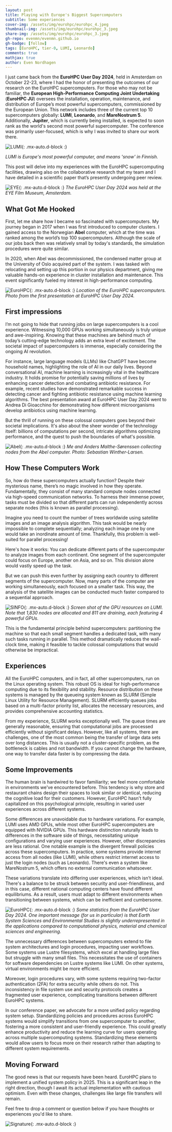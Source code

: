 ```yaml
---
layout: post
title: Playing with Europe's Biggest Supercomputers
subtitle: Some experiences 
cover-img: /assets/img/eurohpc/eurohpc_4.jpeg
thumbnail-img: /assets/img/eurohpc/eurohpc_3.jpeg
share-img: /assets/img/eurohpc/eurohpc_3.jpeg
gh-repo: evenmn/evenmn.github.io
gh-badge: [follow]
tags: [EuroHPC, tier-0, LUMI, Leonardo]
comments: true
mathjax: true
author: Even Nordhagen
---
```


I just came back from the **EuroHPC User Day 2024**, held in Amsterdam on October 22-23, where I had the honor of presenting the outcomes of our research on the EuroHPC supercomputers. For those who may not be familiar, the **European High-Performance Computing Joint Undertaking** (**EuroHPC JU**) oversees the installation, operation, maintenance, and distribution of Europe’s most powerful supercomputers, commissioned by the European Union. This network includes three of the current top 10 supercomputers globally: **LUMI**, **Leonardo**, and **MareNostrum 5**. Additionally, **Jupiter**, which is currently being installed, is expected to soon rank as the world's second most powerful supercomputer. The conference was primarily user-focused, which is why I was invited to share our work there.

![LUMI](/assets/img/eurohpc/LUMI.jpg){: .mx-auto.d-block :}

*LUMI is Europe's most powerful computer, and means 'snow' in Finnish.*

This post will delve into my experiences with the EuroHPC supercomputing facilities, drawing also on the collaborative research that my team and I have detailed in a scientific paper that’s presently undergoing peer review.

![EYE](/assets/img/eurohpc/EYE.jpg){: .mx-auto.d-block :}
*The EuroHPC User Day 2024 was held at the EYE Film Museum, Amsterdam.*

## What Got Me Hooked

First, let me share how I became so fascinated with supercomputers. My journey began in 2017 when I was first introduced to computer clusters. I gained access to the Norwegian **Abel** computer, which at the time was ranked among the world’s top 100 supercomputers. Although the scale of our jobs back then was relatively small by today's standards, the simulation procedures were quite similar.

In 2020, when Abel was decommissioned, the condensed matter group at the University of Oslo acquired part of the system. I was tasked with relocating and setting up this portion in our physics department, giving me valuable hands-on experience in cluster installation and maintenance. This event significantly fueled my interest in high-performance computing.

![EuroHPC](/assets/img/eurohpc/eurohpc.jpeg){: .mx-auto.d-block :}
*Location of the EuroHPC supercomputers. Photo from the first presentation at EuroHPC User Day 2024.*

## First impressions

I’m not going to hide that running jobs on large supercomputers is a cool experience. Witnessing 10,000 GPUs working simultaneously is truly unique and awe-inspiring. Knowing that these machines are behind much of today’s cutting-edge technology adds an extra level of excitement. The societal impact of supercomputers is immense, especially considering the ongoing AI revolution.

For instance, large language models (LLMs) like ChatGPT have become household names, highlighting the role of AI in our daily lives. Beyond conversational AI, machine learning is increasingly vital in the healthcare industry. It holds promise for potentially saving millions of lives by enhancing cancer detection and combating antibiotic resistance. For example, recent studies have demonstrated remarkable success in detecting cancer and fighting antibiotic resistance using machine learning algorithms. The best presentation award at EuroHPC User Day 2024 went to Andrea Di Gioacchino for demonstrating how different microorganisms develop antibiotics using machine learning.

But the thrill of running on these colossal computers goes beyond their societal implications. It's also about the sheer wonder of the technology itself: billions of computations per second, intricate algorithms optimizing performance, and the quest to push the boundaries of what's possible.

![Abel](/assets/img/eurohpc/abel.png){: .mx-auto.d-block :}
*Me and Anders Malthe-Sørenssen collecting nodes from the Abel computer. Photo: Sebastian Winther-Larsen.*

## How These Computers Work

So, how do these supercomputers actually function? Despite their mysterious name, there’s no magic involved in how they operate. Fundamentally, they consist of many standard compute nodes connected via high-speed communication networks. To harness their immense power, tasks must be divided so that different parts can run independently across separate nodes (this is known as parallel processing). 

Imagine you need to count the number of trees worldwide using satellite images and an image analysis algorithm. This task would be nearly impossible to complete sequentially; analyzing each image one by one would take an inordinate amount of time. Thankfully, this problem is well-suited for parallel processing!

Here's how it works: You can dedicate different parts of the supercomputer to analyze images from each continent. One segment of the supercomputer could focus on Europe, another on Asia, and so on. This division alone would vastly speed up the task.

But we can push this even further by assigning each country to different segments of the supercomputer. Now, many parts of the computer are working simultaneously, each focused on a smaller task. This way, the analysis of the satellite images can be conducted much faster compared to a sequential approach.

![SINFO](/assets/img/eurohpc/lumi_sinfo.png){: .mx-auto.d-block :}
*Screen shot of the GPU resources on LUMI. Note that 1,830 nodes are allocated and 811 are draining, each featuring 4 powerful GPUs.*

This is the fundamental principle behind supercomputers: partitioning the machine so that each small segment handles a dedicated task, with many such tasks running in parallel. This method dramatically reduces the wall-clock time, making it feasible to tackle colossal computations that would otherwise be impractical.

## Experiences

All the EuroHPC computers, and in fact, all other supercomputers, run on the Linux operating system. This robust OS is ideal for high-performance computing due to its flexibility and stability. Resource distribution on these systems is managed by the queueing system known as SLURM (Simple Linux Utility for Resource Management). SLURM efficiently queues jobs based on a multi-factor priority list, allocates the necessary resources, and provides comprehensive accounting statistics. 

From my experience, SLURM works exceptionally well. The queue times are generally reasonable, ensuring that computational jobs are processed efficiently without significant delays. However, like all systems, there are challenges, one of the most common being the transfer of large data sets over long distances. This is usually not a cluster-specific problem, as the bottleneck is cables and not bandwidth. If you cannot change the hardware, one way to transfer data faster is by compressing the data. 

## Some Improvements

The human brain is hardwired to favor familiarity; we feel more comfortable in environments we've encountered before. This tendency is why store and restaurant chains design their spaces to look similar or identical, reducing the cognitive load for their customers. However, EuroHPC hasn't fully capitalized on this psychological principle, resulting in varied user experiences across different systems.

Some differences are unavoidable due to hardware variations. For example, LUMI uses AMD GPUs, while most other EuroHPC supercomputers are equipped with NVIDIA GPUs. This hardware distinction naturally leads to differences in the software side of things, necessitating unique configurations and varying user experiences. However, other discrepancies are less rational. One notable example is the divergent firewall policies across these supercomputers. In practice, some systems provide internet access from all nodes (like LUMI), while others restrict internet access to just the login nodes (such as Leonardo). There's even a system like MareNostrum 5, which offers no external communication whatsoever.

These variations translate into differing user experiences, which isn’t ideal. There's a balance to be struck between security and user-friendliness, and in this case, different national computing centers have found different equilibriums. As a result, users must adapt to different environments when transitioning between systems, which can be inefficient and cumbersome.

![EuroHPC](/assets/img/eurohpc/eurohpc_2.jpeg){: .mx-auto.d-block :}
*Some statistics from the EuroHPC User Day 2024. One important message (for us in particular) is that Earth System Sciences and Environmental Studies is slightly underrepresented in the applications compared to computational physics, material and chemical sciences and engineering.*

The unnecessary differences between supercomputers extend to file system architectures and login procedures, impacting user workflows. Some systems use Lustre filesystems, which excel at handling large files but struggle with many small files. This necessitates the use of containers for software dependencies on Lustre systems like LUMI. On other systems, virtual environments might be more efficient.

Moreover, login procedures vary, with some systems requiring two-factor authentication (2FA) for extra security while others do not. This inconsistency in file system use and security protocols creates a fragmented user experience, complicating transitions between different EuroHPC systems.

In our conference paper, we advocate for a more unified policy regarding system setup. Standardizing policies and procedures across EuroHPC systems would simplify transitions from one supercomputer to another, fostering a more consistent and user-friendly experience. This could greatly enhance productivity and reduce the learning curve for users operating across multiple supercomputing systems. Standardizing these elements would allow users to focus more on their research rather than adapting to different system requirements.


## Moving Forward

The good news is that our requests have been heard. EuroHPC plans to implement a unified system policy in 2025. This is a significant leap in the right direction, though I await its actual implementation with cautious optimism. Even with these changes, challenges like large file transfers will remain.

Feel free to drop a comment or question below if you have thoughts or experiences you'd like to share.

![Signature](/assets/img/signature.png){: .mx-auto.d-block :}
